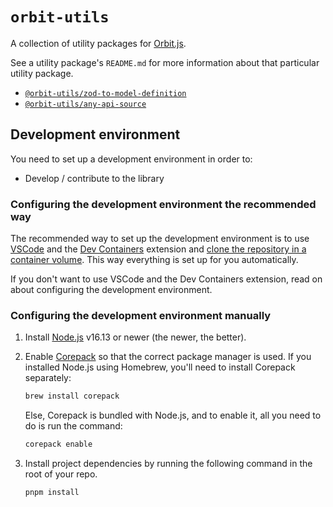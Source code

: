 # `orbit-utils`

A collection of utility packages for [Orbit.js](https://orbitjs.com/).

See a utility package's `README.md` for more information about that particular utility package.

-   [`@orbit-utils/zod-to-model-definition`](packages/zod-to-model-definition#readme)
-   [`@orbit-utils/any-api-source`](packages/any-api-source#readme)

## Development environment

You need to set up a development environment in order to:

-   Develop / contribute to the library

### Configuring the development environment the recommended way

The recommended way to set up the development environment is to use [VSCode](https://code.visualstudio.com/) and the [Dev Containers](https://marketplace.visualstudio.com/items?itemName=ms-vscode-remote.remote-containers) extension and [clone the repository in a container volume](https://code.visualstudio.com/docs/devcontainers/containers#_quick-start-open-a-git-repository-or-github-pr-in-an-isolated-container-volume). This way everything is set up for you automatically.

If you don't want to use VSCode and the Dev Containers extension, read on about configuring the development environment.

### Configuring the development environment manually

1. Install [Node.js](https://nodejs.org/en) v16.13 or newer (the newer, the better).

2. Enable [Corepack](https://nodejs.org/api/corepack.html) so that the correct package manager is used.
   If you installed Node.js using Homebrew, you'll need to install Corepack separately:

    ```sh
    brew install corepack
    ```

    Else, Corepack is bundled with Node.js, and to enable it, all you need to do is run the command:

    ```sh
    corepack enable
    ```

3. Install project dependencies by running the following command in the root of your repo.
    ```sh
    pnpm install
    ```

